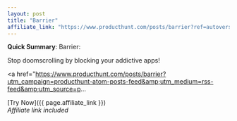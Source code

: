 ```yaml
---
layout: post
title: "Barrier"
affiliate_link: "https://www.producthunt.com/posts/barrier?ref=autoverse&utm_source=autoverse"
---
```


**Quick Summary**: Barrier: <p>
            Stop doomscrolling by blocking your addictive apps!
          </p>
          <p>
            <a href="https://www.producthunt.com/posts/barrier?utm_campaign=producthunt-atom-posts-feed&amp;utm_medium=rss-feed&amp;utm_source=p...

[Try Now]({{ page.affiliate_link }})  
*Affiliate link included*
